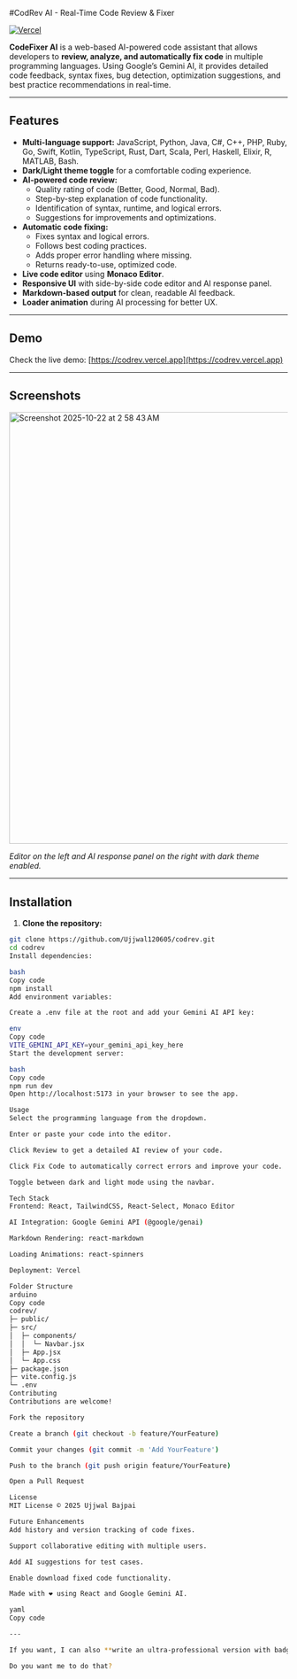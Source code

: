 
#CodRev AI - Real-Time Code Review & Fixer

[![Vercel](https://img.shields.io/badge/Deployed-Vercel-purple)](https://codrev.vercel.app/)

**CodeFixer AI** is a web-based AI-powered code assistant that allows developers to **review, analyze, and automatically fix code** in multiple programming languages. Using Google’s Gemini AI, it provides detailed code feedback, syntax fixes, bug detection, optimization suggestions, and best practice recommendations in real-time.  

---

## Features

- **Multi-language support:** JavaScript, Python, Java, C#, C++, PHP, Ruby, Go, Swift, Kotlin, TypeScript, Rust, Dart, Scala, Perl, Haskell, Elixir, R, MATLAB, Bash.
- **Dark/Light theme toggle** for a comfortable coding experience.
- **AI-powered code review:**  
  - Quality rating of code (Better, Good, Normal, Bad).  
  - Step-by-step explanation of code functionality.  
  - Identification of syntax, runtime, and logical errors.  
  - Suggestions for improvements and optimizations.
- **Automatic code fixing:**  
  - Fixes syntax and logical errors.  
  - Follows best coding practices.  
  - Adds proper error handling where missing.  
  - Returns ready-to-use, optimized code.
- **Live code editor** using **Monaco Editor**.  
- **Responsive UI** with side-by-side code editor and AI response panel.  
- **Markdown-based output** for clean, readable AI feedback.  
- **Loader animation** during AI processing for better UX.

---

## Demo

Check the live demo: [https://codrev.vercel.app](https://codrev.vercel.app)

---

## Screenshots

<img width="1440" height="780" alt="Screenshot 2025-10-22 at 2 58 43 AM" src="https://github.com/user-attachments/assets/e36ef400-5556-48ec-bd78-d8516be1b6e6" />



*Editor on the left and AI response panel on the right with dark theme enabled.*

---

## Installation

1. **Clone the repository:**

```bash
git clone https://github.com/Ujjwal120605/codrev.git
cd codrev
Install dependencies:

bash
Copy code
npm install
Add environment variables:

Create a .env file at the root and add your Gemini AI API key:

env
Copy code
VITE_GEMINI_API_KEY=your_gemini_api_key_here
Start the development server:

bash
Copy code
npm run dev
Open http://localhost:5173 in your browser to see the app.

Usage
Select the programming language from the dropdown.

Enter or paste your code into the editor.

Click Review to get a detailed AI review of your code.

Click Fix Code to automatically correct errors and improve your code.

Toggle between dark and light mode using the navbar.

Tech Stack
Frontend: React, TailwindCSS, React-Select, Monaco Editor

AI Integration: Google Gemini API (@google/genai)

Markdown Rendering: react-markdown

Loading Animations: react-spinners

Deployment: Vercel

Folder Structure
arduino
Copy code
codrev/
├─ public/
├─ src/
│  ├─ components/
│  │  └─ Navbar.jsx
│  ├─ App.jsx
│  └─ App.css
├─ package.json
├─ vite.config.js
└─ .env
Contributing
Contributions are welcome!

Fork the repository

Create a branch (git checkout -b feature/YourFeature)

Commit your changes (git commit -m 'Add YourFeature')

Push to the branch (git push origin feature/YourFeature)

Open a Pull Request

License
MIT License © 2025 Ujjwal Bajpai

Future Enhancements
Add history and version tracking of code fixes.

Support collaborative editing with multiple users.

Add AI suggestions for test cases.

Enable download fixed code functionality.

Made with ❤️ using React and Google Gemini AI.

yaml
Copy code

---

If you want, I can also **write an ultra-professional version with badges, GIF demo, and live deployment links**, which will make your GitHub repo **look portfolio-ready** for recruiters.  

Do you want me to do that?
